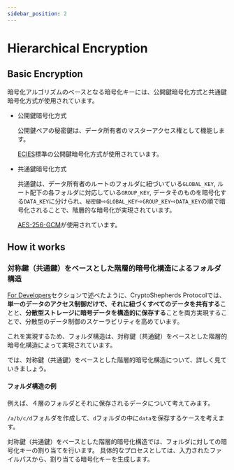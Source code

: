 ```yaml
---
sidebar_position: 2
---
```


# Hierarchical Encryption

## Basic Encryption

暗号化アルゴリズムのベースとなる暗号化キーには、公開鍵暗号化方式と共通鍵暗号化方式が使用されています。

- 公開鍵暗号化方式

    公開鍵ペアの秘密鍵は、データ所有者のマスターアクセス権として機能します。

    [ECIES](https://en.wikipedia.org/wiki/Integrated_Encryption_Scheme)標準の公開鍵暗号化方式が使用されています。

- 共通鍵暗号化方式

    共通鍵は、データ所有者のルートのフォルダに紐づいている`GLOBAL_KEY`, ルート配下の各フォルダに対応している`GROUP_KEY`, データそのものを暗号化する`DATA_KEY`に分けられ、`秘密鍵`⇨`GLOBAL_KEY`⇨`GROUP_KEY`⇨`DATA_KEY`の順で暗号化されることで、階層的な暗号化が実現されています。

    [AES-256-GCM](https://en.wikipedia.org/wiki/Advanced_Encryption_Standard)が使用されています。



## How it works

### 対称鍵（共通鍵）をベースとした階層的暗号化構造によるフォルダ構造


[For Developers](../introduction/for-developers.md)セクションで述べたように、CryptoShepherds Protocolでは、**単一のデータのアクセス制御だけで、それに紐づくすべてのデータを共有する**ことと、**分散型ストレージに暗号データを構造的に保存する**ことを両方実現することで、分散型のデータ制御のスケーラビリティを高めています。

これを実現するため、フォルダ構造は、対称鍵（共通鍵）をベースとした階層的暗号化構造によって実現されています。

では、対称鍵（共通鍵）をベースとした階層的暗号化構造について、詳しく見ていきましょう。

#### フォルダ構造の例

例えば、４層のフォルダとそれに保存されるデータについて考えてみます。

`/a/b/c/d`フォルダを作成して、`d`フォルダの中に`data`を保存するケースを考えます。

対称鍵（共通鍵）をベースとした階層的暗号化構造では、フォルダに対しての暗号化キーの割り当てを行います。
具体的なプロセスとしては、入力されたファイルパスから、割り当てる暗号化キーを生成します。




